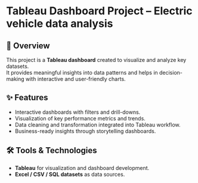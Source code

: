 # Tableau Dashboard Project – Electric vehicle data analysis

## 📌 Overview
This project is a **Tableau dashboard** created to visualize and analyze key datasets.  
It provides meaningful insights into data patterns and helps in decision-making with interactive and user-friendly charts.  

## ✨ Features
- Interactive dashboards with filters and drill-downs.  
- Visualization of key performance metrics and trends.  
- Data cleaning and transformation integrated into Tableau workflow.  
- Business-ready insights through storytelling dashboards.  

## 🛠️ Tools & Technologies
- **Tableau** for visualization and dashboard development.  
- **Excel / CSV / SQL datasets** as data sources.  
  



